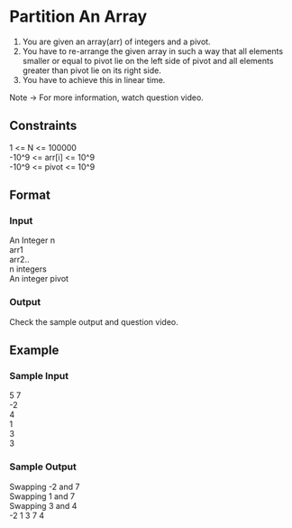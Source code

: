 # Partition An Array

1. You are given an array(arr) of integers and a pivot.
2. You have to re-arrange the given array in such a way that all elements smaller or equal to pivot lie on the left side of pivot and all elements greater than pivot lie on its right side.
3. You have to achieve this in linear time.

Note -> For more information, watch question video.

## Constraints
1 <= N <= 100000  
-10^9 <= arr[i] <= 10^9  
-10^9 <= pivot <= 10^9

## Format
### Input
An Integer n   
arr1  
arr2..  
n integers  
An integer pivot  

### Output
Check the sample output and question video.

## Example
### Sample Input

5 
7  
-2  
4  
1   
3  
3  

### Sample Output
Swapping -2 and 7  
Swapping 1 and 7  
Swapping 3 and 4  
-2 1 3 7 4
